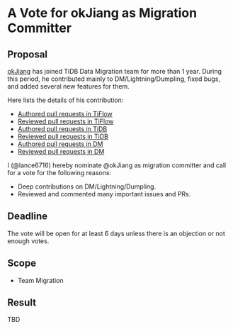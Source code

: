 # A Vote for okJiang as Migration Committer

## Proposal

[okJiang](https://github.com/okJiang) has joined TiDB Data Migration team for more than 1 year. During this period, he contributed mainly to DM/Lightning/Dumpling, fixed bugs, and added several new features for them.

Here lists the details of his contribution:

* [Authored pull requests in TiFlow](https://github.com/pingcap/tiflow/pulls?q=is%3Apr+sort%3Aupdated-desc+author%3Aokjiang+is%3Aclosed)
* [Reviewed pull requests in TiFlow](https://github.com/pingcap/tiflow/pulls?q=is%3Apr+reviewed-by%3Aokjiang)
* [Authored pull requests in TiDB](https://github.com/pingcap/tidb/pulls?q=is%3Apr+sort%3Aupdated-desc+author%3Aokjiang+is%3Aclosed+)
* [Reviewed pull requests in TiDB](https://github.com/pingcap/tidb/pulls?q=is%3Apr+reviewed-by%3Aokjiang)
* [Authored pull requests in DM](https://github.com/pingcap/dm/pulls?q=is%3Apr+sort%3Aupdated-desc+author%3Aokjiang+is%3Aclosed+)
* [Reviewed pull requests in DM](https://github.com/pingcap/dm/pulls?q=is%3Apr+reviewed-by%3Aokjiang)

I (@lance6716) hereby nominate @okJiang as migration committer and call for a vote for the following reasons:

* Deep contributions on DM/Lightning/Dumpling.
* Reviewed and commented many important issues and PRs.

## Deadline

The vote will be open for at least 6 days unless there is an objection or not enough votes.

## Scope

* Team Migration

## Result

TBD
